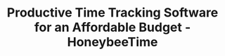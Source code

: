 ---
layout: features_page
title: "Time clock app"
permalink: /time-clock-app/
page_header_image: "/assets/images/page_header_2.jpg"


#SEO
description: "Track your working time with smart automated features at an affordable price."
title: "Productive Time Tracking Software for an Affordable Budget - HoneybeeTime"

# Hero Section
slider:
  - image: "/assets/images/time_clock_app/hero.webp"
    h1: "Just One Click and Simply <br><span>Track Your Working Time</span>"
    description: "HoneybeeTime clock app makes time tracking easy with an intuitive clock-in and clock-out system. With just one click, you can clock in and out, and our software will do the rest. No more human error or wasted time on tedious data entry."

# Workflow
workflow:
  heading: "Simply and User-friendly time clock"
  # text: "When unknow printer took a gallery of type and scramblted it to make a type specimen book"
  list:
    - image: "/assets/images/time_clock_app/s1.webp"
      icon: "/assets/images/time_clock_app/i1.webp"
      name: "Easy time tracking on the go "
      text: "HoneybeeTime clock app is your trusty companion for tracking time while you're on the go, making timekeeping a breeze! It enables you to commence and conclude timers, allowing for precise monitoring of your billable hours and task allotment. Keep pace with your schedule like a bee buzzing toward its hive!"
    - image: "/assets/images/time_clock_app/s2.webp"
      icon: "/assets/images/time_clock_app/i2.webp"
      name: "Real-time visibility"
      text: "AThe HoneybeeTime app provides a seamless method to keep abreast of your time tracking data in real-time. It's nifty for tracking how much time you dedicate to a particular project or task, empowering smarter time allocation decisions in the days ahead.."
    - image: "/assets/images/time_clock_app/s3.webp"
      icon: "/assets/images/time_clock_app/i3.webp"
      name: "More accurate time tracking"
      text: "The HoneybeeTime clock app helps you track your time more accurately than if you were doing it manually. This can help prevent errors and omissions in your time logs."
    - image: "/assets/images/time_clock_app/s4.webp"
      icon: "/assets/images/time_clock_app/i4.webp"
      name: "Offline time tracking"
      text: "HoneybeeTime clock app lets you keep track of your work time even when you don't have internet. This is helpful if you're somewhere with bad internet or if you need to work without being online. When you get back online, the app will put all your time records into the HoneybeeTime service, so you won't lose any information."

# Hire us:
hire_us:
  heading: "Try HoneybeeTime free for 14 days"
  description: "Track Your Time with One Click"
  button:
    link: "/contact/"
    name: "Try"

# Contact Form
form:
  heading: "Send us a message"
  description: "When unknow printer took a gallery of type and scramblted it to make a type specimen book"
---